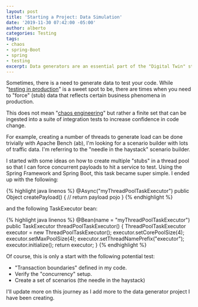 ```yaml
---
layout: post
title: 'Starting a Project: Data Simulation'
date: '2019-11-30 07:42:00 -05:00'
author: alberto
categories: Testing
tags:
- chaos
- spring-Boot
- spring
- testing
excerpt: Data generators are an essential part of the "Digital Twin" strategy. This has always been a part of every problem domain&#58; We need to create data that reflects production behavior, and we need to be able to reproduce a behavior that happen in the past. Notice that this is not just about data generation, but data simulation. This entry is about some initial thoughts on this topic.
---
```


Sometimes, there is a need to generate data to test your code. While "<a href="https://martinfowler.com/articles/qa-in-production.html" target="_blank">testing in production</a>" is a sweet spot to be, there are times when you need to "force" (stub) data that reflects certain business phenomena in production.

This does not mean "<a href="https://principlesofchaos.org/?lang=ENcontent" target="_blank">chaos engineering</a>" but rather a finite set that can be ingested into a suite of integration tests to increase confidence in code change.

For example, creating a number of threads to generate load can be done trivially with Apache Bench (ab), I'm looking for a scenario builder with lots of traffic data. I'm referring to the "needle in the haystack" scenario builder.

I started with some ideas on how to create multiple "stubs" in a thread pool so that I can force concurrent payloads to hit a service to test. Using the Spring Framework and Spring Boot, this task became super simple. I ended up with the following:

{% highlight java linenos %}
   @Async("myThreadPoolTaskExecutor")
   public Object createPayload() {
     // return payload pojo
   }
{% endhighlight %}

and the following TaskExecutor bean:

{% highlight java linenos %}
   @Bean(name = "myThreadPoolTaskExecutor")
   public TaskExecutor threadPoolTaskExecutor() {
      ThreadPoolTaskExecutor executor = new ThreadPoolTaskExecutor();
      executor.setCorePoolSize(4);
      executor.setMaxPoolSize(4);
      executor.setThreadNamePrefix("executor");
      executor.initialize();
      return executor;
    }
{% endhighlight %}

Of course, this is only a start with the following potential test:
* "Transaction boundaries" defined in my code.
* Verify the "concurrency" setup.
* Create a set of scenarios (the needle in the haystack)

I'll update more on this journey as I add more to the data generator project I have been creating.
